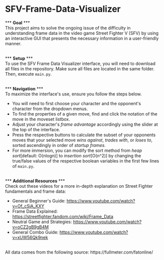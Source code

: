 # SFV-Frame-Data-Visualizer

*** __Goal__ ***  
This project aims to solve the ongoing issue of the difficulty in understanding frame data in the video game Street Fighter V (SFV) 
by using an interactive GUI that presents the necessary information in a user-friendly manner.    
  <br/>
  
*** __Setup__ ***  
To use the SFV Frame Data Visualizer interface, you will need to download all files in the repository.
Make sure all files are located in the same folder. Then, execute ```main.py```.  
  <br/>  

*** __Navigation__ ***  
To maximize the interface's use, ensure you follow the steps below.
- You will need to first choose your character and the opponent's character from the dropdown menus.
- To find the properties of a given move, find and click the notation of the move in the moveset listbox.
- Adjust your character's *frame advantage* accordingly using the slider at the top of the interface.
- Press the respective buttons to calculate the subset of your opponents moves that your selected move
  *wins against*, *trades with*, or *loses to*, sorted ascendingly in order of *startup frames*.
- For more immersion, you can modify the sort method from *heap sort*[default: O(nlogn)] to *insertion sort*[O(n^2)]
  by changing the true/false values of the respective boolean variables in the first few lines of ```main.py```.  
    <br/>
    
*** __Additional Resources__ ***  
Check out these videos for a more in-depth explanation on Street Fighter fundamentals and frame data:  
- General Beginner's Guide: https://www.youtube.com/watch?v=Of_cSjA_KXY  
- Frame Data Explained: https://streetfighter.fandom.com/wiki/Frame_Data
- Neutral Game and Strategies: https://www.youtube.com/watch?v=oCZ2gB9gB4M  
- General Combo Guide: https://www.youtube.com/watch?v=xUW56Qk9nek
<br/>
All data comes from the following source:
 https://fullmeter.com/fatonline/
